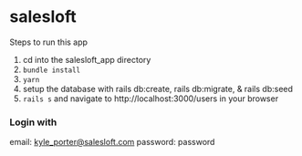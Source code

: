 # salesloft

Steps to run this app

1. cd into the salesloft_app directory
2. `bundle install`
3. `yarn` 
4. setup the database with rails db:create, rails db:migrate, & rails db:seed
5. `rails s` and navigate to http://localhost:3000/users in your browser

### Login with

email: kyle_porter@salesloft.com
password: password